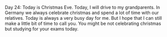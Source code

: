 Day 24:
Today is Christmas Eve. Today, I will drive to my grandparents. In Germany we always celebrate christmas and spend a lot of time with our relatives. 
Today is always a very busy day for me. But I hope that I can still make a little bit of time to call you. You might be not celebrating christmas but studying for your exams today.
